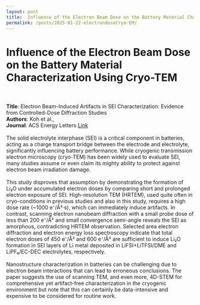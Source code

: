 ```yaml
---
layout: post
title:  Influence of the Electron Beam Dose on the Battery Material Characterization Using Cryo-TEM
permalink: /posts/2025-01-22-electrondoseCryo-EM/
---
```


<html>
  <body>
    <h1>Influence of the Electron Beam Dose on the Battery Material Characterization Using Cryo-TEM</h1>
    <br><br>
    <b>Title</b>: Electron Beam-Induced Artifacts in SEI Characterization: Evidence from Controlled-Dose Diffraction Studies
    <br>
    <b>Authors</b>: Koh et al.,
    <br>
    <b>Journal</b>: ACS Energy Letters <a href="https://pubs.acs.org/doi/10.1021/acsenergylett.4c03337">Link</a>
    <br><br>
    The solid electrolyte interphase (SEI) is a critical component in batteries, acting as a charge transport bridge between the electrode and electrolyte, significantly influencing battery performance. While cryogenic transmission electron microscopy (cryo-TEM) has been widely used to evaluate SEI, many studies assume or even claim its mighty ability to protect against electron beam irradiation damage.
    <br><br>
    This study disproves that assumption by demonstrating the formation of Li₂O under accumulated electron doses by comparing short and prolonged electron exposure of SEI. High-resolution TEM (HRTEM), used quite often in cryo-conditions in previous studies and also in this study, requires a high dose rate (~1000 e⁻/Å²·s), which can immediately induce artifacts. In contrast, scanning electron nanobeam diffraction with a small probe dose of less than 200 e⁻/Å² and small convergence semi-angle reveals the SEI as amorphous, contradicting HRTEM observation. Selected area electron diffraction and electron energy loss spectroscopy indicate that total electron doses of 450 e⁻/Å² and 600 e⁻/Å² are sufficient to induce Li₂O formation in SEI layers of Li metal deposited in LiFSI+LiTFSI/DME and LiPF₆/EC-DEC electrolytes, respectively.
    <br><br>
    Nanostructure characterization in batteries can be challenging due to electron beam interactions that can lead to erroneous conclusions. The paper suggests the use of scanning TEM, and even more, 4D-STEM for comprehensive yet artifact-free characterization in the cryogenic environment but note that this can certainly be data-intensive and expensive to be considered for routine work.
    <br><br>
  </body>
</html>


